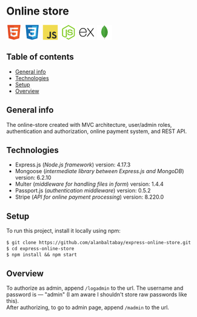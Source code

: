 # Online store
<img src="https://github.com/devicons/devicon/blob/master/icons/html5/html5-original.svg" title="HTML5" alt="HTML" width="40" height="40"/>&nbsp;
<img src="https://github.com/devicons/devicon/blob/master/icons/css3/css3-original.svg"  title="CSS3" alt="CSS" width="40" height="40"/>&nbsp;
<img src="https://github.com/devicons/devicon/blob/master/icons/javascript/javascript-original.svg" title="JavaScript" alt="JavaScript" width="40" height="40"/>&nbsp;
<img src="https://github.com/devicons/devicon/blob/master/icons/nodejs/nodejs-original.svg" title="Node.js" alt="Node.js" width="40" height="40"/>&nbsp;
<img src="https://github.com/devicons/devicon/blob/master/icons/express/express-original.svg" title="Express" alt="Express" width="40" height="40"/>&nbsp;
<img src="https://github.com/devicons/devicon/blob/master/icons/mongodb/mongodb-original.svg" title="MongoDB" alt="MongoDB" width="40" height="40"/>&nbsp;


## Table of contents
- [General info](#general-info)
- [Technologies](#technologies)
- [Setup](#setup)
- [Overview](#overview)


## General info
The online-store created with MVC architecture, user/admin roles, authentication and authorization, online payment system, and REST API.

## Technologies

- Express.js (<i>Node.js framework</i>) version: 4.17.3
- Mongoose (<i>intermediate library between Express.js and MongoDB</i>) version: 6.2.10
- Multer (<i>middleware for handling files in form</i>) version: 1.4.4
- Passport.js (<i>authentication middleware</i>) version: 0.5.2
- Stripe (<i>API for online payment processing</i>) version: 8.220.0

## Setup

To run this project, install it locally using npm:

```
$ git clone https://github.com/alanbaltabay/express-online-store.git
$ cd express-online-store
$ npm install && npm start
```

## Overview

To authorize as admin, append `/logadmin` to the url. The username and password is — "admin" (I am aware I shouldn't store raw passwords like this). <br>
After authorizing, to go to admin page, append `/madmin` to the url.
